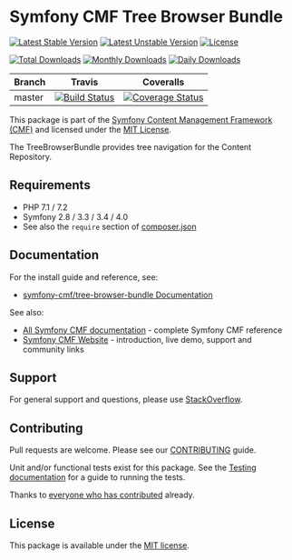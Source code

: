 # Symfony CMF Tree Browser Bundle

[![Latest Stable Version](https://poser.pugx.org/symfony-cmf/tree-browser-bundle/v/stable)](https://packagist.org/packages/symfony-cmf/tree-browser-bundle)
[![Latest Unstable Version](https://poser.pugx.org/symfony-cmf/tree-browser-bundle/v/unstable)](https://packagist.org/packages/symfony-cmf/tree-browser-bundle)
[![License](https://poser.pugx.org/symfony-cmf/tree-browser-bundle/license)](https://packagist.org/packages/symfony-cmf/tree-browser-bundle)

[![Total Downloads](https://poser.pugx.org/symfony-cmf/tree-browser-bundle/downloads)](https://packagist.org/packages/symfony-cmf/tree-browser-bundle)
[![Monthly Downloads](https://poser.pugx.org/symfony-cmf/tree-browser-bundle/d/monthly)](https://packagist.org/packages/symfony-cmf/tree-browser-bundle)
[![Daily Downloads](https://poser.pugx.org/symfony-cmf/tree-browser-bundle/d/daily)](https://packagist.org/packages/symfony-cmf/tree-browser-bundle)

Branch | Travis | Coveralls |
------ | ------ | --------- |
master | [![Build Status][travis_unstable_badge]][travis_link] | [![Coverage Status][coveralls_unstable_badge]][coveralls_unstable_link] |

This package is part of the [Symfony Content Management Framework (CMF)](http://cmf.symfony.com/) and licensed
under the [MIT License](LICENSE).

The TreeBrowserBundle provides tree navigation for the Content Repository.


## Requirements

* PHP 7.1 / 7.2
* Symfony 2.8 / 3.3 / 3.4 / 4.0
* See also the `require` section of [composer.json](composer.json)

## Documentation

For the install guide and reference, see:

* [symfony-cmf/tree-browser-bundle Documentation](http://symfony.com/doc/master/cmf/bundle/tree-browser-bundle/index.html)

See also:

* [All Symfony CMF documentation](http://symfony.com/doc/master/cmf/index.html) - complete Symfony CMF reference
* [Symfony CMF Website](http://cmf.symfony.com/) - introduction, live demo, support and community links

## Support

For general support and questions, please use [StackOverflow](http://stackoverflow.com/questions/tagged/symfony-cmf).

## Contributing

Pull requests are welcome. Please see our
[CONTRIBUTING](https://github.com/symfony-cmf/blob/master/CONTRIBUTING.md)
guide.

Unit and/or functional tests exist for this package. See the
[Testing documentation](http://symfony.com/doc/master/cmf/components/testing.html)
for a guide to running the tests.

Thanks to
[everyone who has contributed](contributors) already.

## License

This package is available under the [MIT license](src/Resources/meta/LICENSE).

[travis_legacy_badge]: https://travis-ci.org/symfony-cmf/tree-browser-bundle.svg?branch=master
[travis_stable_badge]: https://travis-ci.org/symfony-cmf/tree-browser-bundle.svg?branch=master
[travis_unstable_badge]: https://travis-ci.org/symfony-cmf/tree-browser-bundle.svg?branch=master
[travis_link]: https://travis-ci.org/symfony-cmf/tree-browser-bundle

[coveralls_legacy_badge]: https://coveralls.io/repos/github/symfony-cmf/tree-browser-bundle/badge.svg?branch=master
[coveralls_legacy_link]: https://coveralls.io/github/symfony-cmf/tree-browser-bundle?branch=master
[coveralls_stable_badge]: https://coveralls.io/repos/github/symfony-cmf/tree-browser-bundle/badge.svg?branch=master
[coveralls_stable_link]: https://coveralls.io/github/symfony-cmf/tree-browser-bundle?branch=master
[coveralls_unstable_badge]: https://coveralls.io/repos/github/symfony-cmf/tree-browser-bundle/badge.svg?branch=master
[coveralls_unstable_link]: https://coveralls.io/github/symfony-cmf/tree-browser-bundle?branch=master
